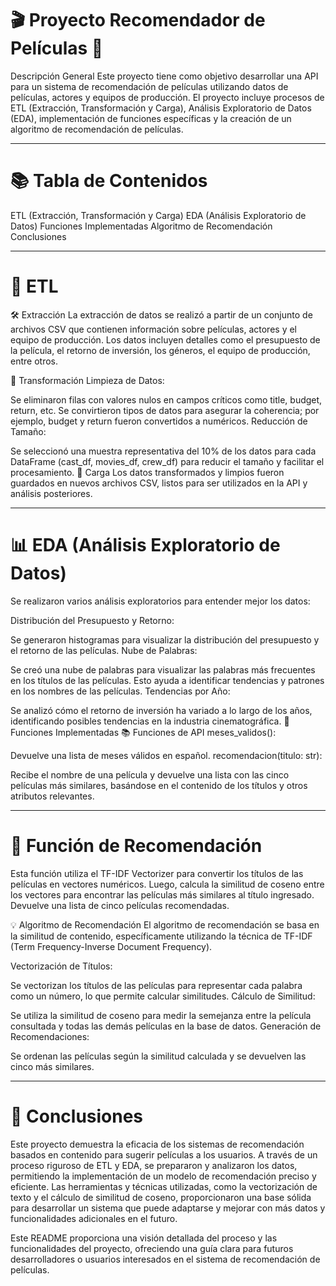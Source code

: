 # 🎬 Proyecto Recomendador de Películas 🎥
Descripción General
Este proyecto tiene como objetivo desarrollar una API para un sistema de recomendación de películas utilizando datos de películas, actores y equipos de producción. El proyecto incluye procesos de ETL (Extracción, Transformación y Carga), Análisis Exploratorio de Datos (EDA), implementación de funciones específicas y la creación de un algoritmo de recomendación de películas.
_______________________________________________________________________________________________________________________________________________________
# 📚 Tabla de Contenidos
ETL (Extracción, Transformación y Carga)
EDA (Análisis Exploratorio de Datos)
Funciones Implementadas
Algoritmo de Recomendación
Conclusiones
_______________________________________________________________________________________________________________________________________________________
# 🔄 ETL
🛠️ Extracción
La extracción de datos se realizó a partir de un conjunto de archivos CSV que contienen información sobre películas, actores y el equipo de producción. Los datos incluyen detalles como el presupuesto de la película, el retorno de inversión, los géneros, el equipo de producción, entre otros.

🧹 Transformación
Limpieza de Datos:

Se eliminaron filas con valores nulos en campos críticos como title, budget, return, etc.
Se convirtieron tipos de datos para asegurar la coherencia; por ejemplo, budget y return fueron convertidos a numéricos.
Reducción de Tamaño:

Se seleccionó una muestra representativa del 10% de los datos para cada DataFrame (cast_df, movies_df, crew_df) para reducir el tamaño y facilitar el procesamiento.
💾 Carga
Los datos transformados y limpios fueron guardados en nuevos archivos CSV, listos para ser utilizados en la API y análisis posteriores.

_______________________________________________________________________________________________________________________________________________________
# 📊 EDA (Análisis Exploratorio de Datos)
Se realizaron varios análisis exploratorios para entender mejor los datos:

Distribución del Presupuesto y Retorno:

Se generaron histogramas para visualizar la distribución del presupuesto y el retorno de las películas.
Nube de Palabras:

Se creó una nube de palabras para visualizar las palabras más frecuentes en los títulos de las películas. Esto ayuda a identificar tendencias y patrones en los nombres de las películas.
Tendencias por Año:

Se analizó cómo el retorno de inversión ha variado a lo largo de los años, identificando posibles tendencias en la industria cinematográfica.
🔧 Funciones Implementadas
📚 Funciones de API
meses_validos():

Devuelve una lista de meses válidos en español.
recomendacion(titulo: str):

Recibe el nombre de una película y devuelve una lista con las cinco películas más similares, basándose en el contenido de los títulos y otros atributos relevantes.

_______________________________________________________________________________________________________________________________________________________
# 🎯 Función de Recomendación
Esta función utiliza el TF-IDF Vectorizer para convertir los títulos de las películas en vectores numéricos. Luego, calcula la similitud de coseno entre los vectores para encontrar las películas más similares al título ingresado. Devuelve una lista de cinco películas recomendadas.

💡 Algoritmo de Recomendación
El algoritmo de recomendación se basa en la similitud de contenido, específicamente utilizando la técnica de TF-IDF (Term Frequency-Inverse Document Frequency).

Vectorización de Títulos:

Se vectorizan los títulos de las películas para representar cada palabra como un número, lo que permite calcular similitudes.
Cálculo de Similitud:

Se utiliza la similitud de coseno para medir la semejanza entre la película consultada y todas las demás películas en la base de datos.
Generación de Recomendaciones:

Se ordenan las películas según la similitud calculada y se devuelven las cinco más similares.

_______________________________________________________________________________________________________________________________________________________
# 📝 Conclusiones
Este proyecto demuestra la eficacia de los sistemas de recomendación basados en contenido para sugerir películas a los usuarios. A través de un proceso riguroso de ETL y EDA, se prepararon y analizaron los datos, permitiendo la implementación de un modelo de recomendación preciso y eficiente. Las herramientas y técnicas utilizadas, como la vectorización de texto y el cálculo de similitud de coseno, proporcionaron una base sólida para desarrollar un sistema que puede adaptarse y mejorar con más datos y funcionalidades adicionales en el futuro.

Este README proporciona una visión detallada del proceso y las funcionalidades del proyecto, ofreciendo una guía clara para futuros desarrolladores o usuarios interesados en el sistema de recomendación de películas.







